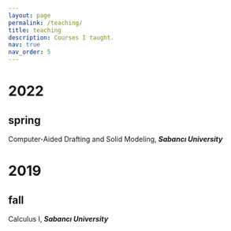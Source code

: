 ```yaml
---
layout: page
permalink: /teaching/
title: teaching
description: Courses I taught.
nav: true
nav_order: 5
---
```


# 2022

## spring 
Computer-Aided Drafting and Solid Modeling, ***Sabancı University***

# 2019

## fall
Calculus I, ***Sabancı University***

<!-- For now, this page is assumed to be a static description of your courses. You can convert it to a collection similar to `_projects/` so that you can have a dedicated page for each course. -->

<!-- Organize your courses by years, topics, or universities, however you like! -->

